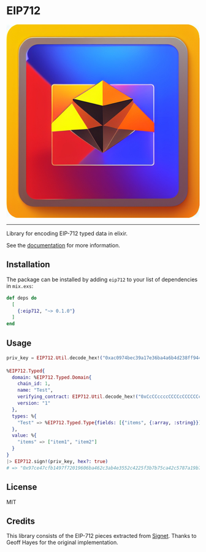 # EIP712

![EIP712](./eip-712-logo.jpeg)

---

Library for encoding EIP-712 typed data in elixir.

See the [documentation](https://hexdocs.pm/eip712) for more information.

## Installation

The package can be installed by adding `eip712` to your list of dependencies in `mix.exs`:

```elixir
def deps do
  [
    {:eip712, "~> 0.1.0"}
  ]
end
```

## Usage

```elixir
priv_key = EIP712.Util.decode_hex!("0xac0974bec39a17e36ba4a6b4d238ff944bacb478cbed5efcae784d7bf4f2ff80")

%EIP712.Typed{
  domain: %EIP712.Typed.Domain{
    chain_id: 1,
    name: "Test",
    verifying_contract: EIP712.Util.decode_hex!("0xCcCCccccCCCCcCCCCCCcCcCccCcCCCcCcccccccC"),
    version: "1"
  },
  types: %{
    "Test" => %EIP712.Typed.Type{fields: [{"items", {:array, :string}}]}
  },
  value: %{
    "items" => ["item1", "item2"]
  }
}
|> EIP712.sign!(priv_key, hex?: true)
# => "0x97ce47cfb1497f72019606ba462c3ab4e3552c4225f3b7b75ca42c5787a19b7c29d53b9fe402102a82ea782e806224f819b326b74f98049fe59486640d6fa2911c"
```

## License

MIT

## Credits

This library consists of the EIP-712 pieces extracted from [Signet](https://github.com/hayesgm/signet/).
Thanks to Geoff Hayes for the original implementation.


